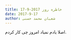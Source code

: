 ```yaml
---
title: خاطره روز 2017-9-17
date: 2017-9-17
author: شعبان محمد حسنی
---
```


اصلا یادم نمیاد امروز چی کار کردم.